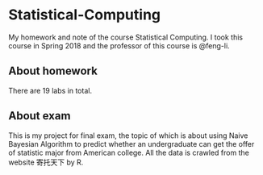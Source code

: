 Statistical-Computing
=====================
My homework and note of the course Statistical Computing. I took this course in Spring 2018 and the professor of this course is @feng-li.

About homework
--------------
There are 19 labs in total. 

About exam
----------
This is my project for final exam, the topic of which is about using Naive Bayesian Algorithm to predict whether an undergraduate can get the offer of statistic major from American college.
All the data is crawled from the website 寄托天下 by R.

